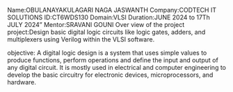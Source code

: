 Name:OBULANAYAKULAGARI NAGA JASWANTH
Company:CODTECH IT SOLUTIONS
ID:CT6WDS130
Domain:VLSI
Duration:JUNE 2024 to 17Th JULY 2024”
Mentor:SRAVANI GOUNI
Over view of the project
project:Design basic digital logic circuits like logic gates, adders, and multiplexers using
Verilog within the VLSI software. 


objective:
A digital logic design is a system that uses simple values to produce functions, perform operations and define the input and output of any digital circuit. It is mostly used in electrical and computer engineering to develop the basic circuitry for electronic devices, microprocessors, and hardware.
![]()
